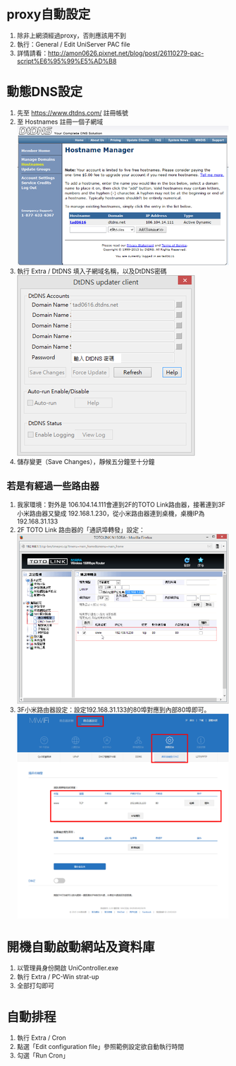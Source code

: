 # proxy自動設定

1. 除非上網須經過proxy，否則應該用不到
2. 執行：General / Edit UniServer PAC file
3. 詳情請看：http://amon0626.pixnet.net/blog/post/26110279-pac-script%E6%95%99%E5%AD%B8

# 動態DNS設定

1. 先至 https://www.dtdns.com/ 註冊帳號
2. 至 Hostnames 註冊一個子網域
![](火狐截圖_2015-04-25T17-08-37.868Z.png)
3. 執行 Extra / DtDNS 填入子網域名稱，以及DtDNS密碼
![](snap004.png)
4. 儲存變更（Save Changes），靜候五分鐘至十分鐘

## 若是有經過一些路由器
1. 我家環境：對外是 106.104.14.111會連到2F的TOTO Link路由器，接著連到3F小米路由器又變成 192.168.1.230，從小米路由器連到桌機，桌機IP為192.168.31.133
2. 2F TOTO Link 路由器的「通訊埠轉發」設定：
![](snap005.png)
3. 3F小米路由器設定：設定192.168.31.133的80埠對應到內部80埠即可。
![](火狐截圖_2015-04-25T17-39-43.879Z.png)

# 開機自動啟動網站及資料庫

1. 以管理員身份開啟 UniController.exe
2. 執行 Extra / PC-Win strat-up
3. 全部打勾即可 

# 自動排程

1. 執行 Extra / Cron
2. 點選「Edit configuration file」參照範例設定欲自動執行時間
3. 勾選「Run Cron」
 
# 
